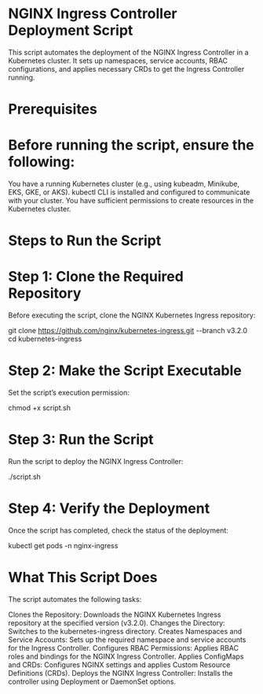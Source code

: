 # NGINX Ingress Controller Deployment Script
This script automates the deployment of the NGINX Ingress Controller in a Kubernetes cluster. It sets up namespaces, service accounts, RBAC configurations, and applies necessary CRDs to get the Ingress Controller running.

# Prerequisites
# Before running the script, ensure the following:

You have a running Kubernetes cluster (e.g., using kubeadm, Minikube, EKS, GKE, or AKS).
kubectl CLI is installed and configured to communicate with your cluster.
You have sufficient permissions to create resources in the Kubernetes cluster.

# Steps to Run the Script
# Step 1: Clone the Required Repository
Before executing the script, clone the NGINX Kubernetes Ingress repository:


git clone https://github.com/nginx/kubernetes-ingress.git --branch v3.2.0
cd kubernetes-ingress
# Step 2: Make the Script Executable
Set the script’s execution permission:


chmod +x script.sh
# Step 3: Run the Script
Run the script to deploy the NGINX Ingress Controller:


./script.sh
# Step 4: Verify the Deployment
Once the script has completed, check the status of the deployment:


kubectl get pods -n nginx-ingress
# What This Script Does
The script automates the following tasks:

Clones the Repository: Downloads the NGINX Kubernetes Ingress repository at the specified version (v3.2.0).
Changes the Directory: Switches to the kubernetes-ingress directory.
Creates Namespaces and Service Accounts: Sets up the required namespace and service accounts for the Ingress Controller.
Configures RBAC Permissions: Applies RBAC roles and bindings for the NGINX Ingress Controller.
Applies ConfigMaps and CRDs: Configures NGINX settings and applies Custom Resource Definitions (CRDs).
Deploys the NGINX Ingress Controller: Installs the controller using Deployment or DaemonSet options.
